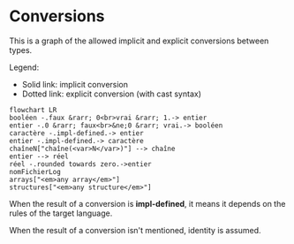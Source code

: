 # Conversions

This is a graph of the allowed implicit and explicit conversions between types.

Legend:

- Solid link: implicit conversion
- Dotted link: explicit conversion (with cast syntax)

```mermaid
flowchart LR
booléen -.faux &rarr; 0<br>vrai &rarr; 1.-> entier
entier -.0 &rarr; faux<br>&ne;0 &rarr; vrai.-> booléen
caractère -.impl-defined.-> entier
entier -.impl-defined.-> caractère
chaîneN["chaîne(<var>N</var>)"] --> chaîne
entier --> réel
réel -.rounded towards zero.->entier
nomFichierLog
arrays["<em>any array</em>"]
structures["<em>any structure</em>"]
```

When the result of a conversion is **impl-defined**, it means it depends on the rules of the target language.

When the result of a conversion isn't mentioned, identity is assumed.
